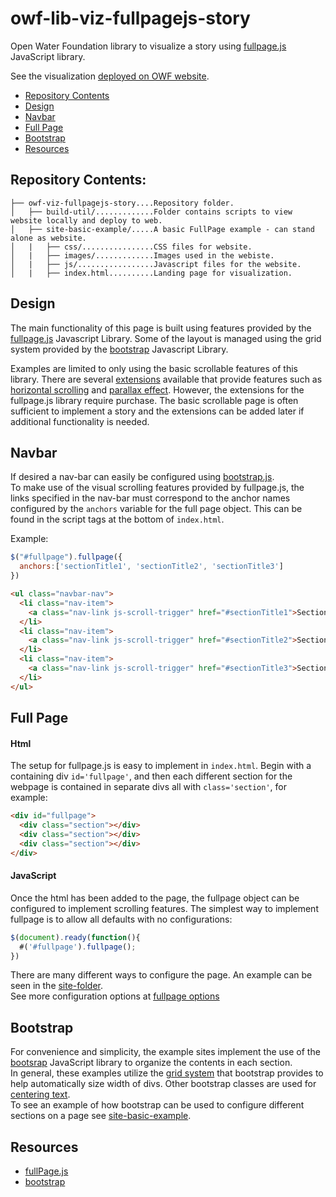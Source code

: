 # owf-lib-viz-fullpagejs-story

Open Water Foundation library to visualize a story using [fullpage.js](https://alvarotrigo.com/fullPage/) JavaScript library.

See the visualization [deployed on OWF website](http://viz.openwaterfoundation.org/co/owf-lib-viz-fullpagejs-story/site-basic-example).

* [Repository Contents](#repository-contents)
* [Design](#design)
* [Navbar](#navbar)
* [Full Page](#full-page)
* [Bootstrap](#bootstrap)
* [Resources](#resources)

## Repository Contents:
```
├── owf-viz-fullpagejs-story....Repository folder.
│   ├── build-util/.............Folder contains scripts to view website locally and deploy to web.
│   ├── site-basic-example/.....A basic FullPage example - can stand alone as website.
│   |   ├── css/................CSS files for website.
│   |   ├── images/.............Images used in the webiste.
│   |   ├── js/.................Javascript files for the website.
│   |   ├── index.html..........Landing page for visualization.
```

## Design
The main functionality of this page is built using features provided by the [fullpage.js](https://alvarotrigo.com/fullPage/) Javascript Library.
Some of the layout is managed using the grid system provided by the [bootstrap](https://getbootstrap.com/) Javascript Library.  

Examples are limited to only using the basic scrollable features of this library.
There are several [extensions](https://alvarotrigo.com/fullPage/extensions/) available that provide features such as
[horizontal scrolling](https://alvarotrigo.com/fullPage/extensions/scroll-horizontally.html) and
[parallax effect](https://alvarotrigo.com/fullPage/extensions/parallax.html).
However, the extensions for the fullpage.js library require purchase.
The basic scrollable page is often sufficient to implement a story and the extensions can be added
later if additional functionality is needed.

## Navbar

If desired a nav-bar can easily be configured using [bootstrap.js](https://getbootstrap.com/docs/4.0/components/navbar/#nav).    
To make use of the visual scrolling features provided by fullpage.js, the links specified in the
nav-bar must correspond to the anchor names configured by the `anchors` variable for the full page object.
This can be found in the script tags at the bottom of `index.html`.

Example:
```JavaScript
$("#fullpage").fullpage({
  anchors:['sectionTitle1', 'sectionTitle2', 'sectionTitle3']
})
```

```html
<ul class="navbar-nav">
  <li class="nav-item">
    <a class="nav-link js-scroll-trigger" href="#sectionTitle1">Section 1</a>
  </li>
  <li class="nav-item">
    <a class="nav-link js-scroll-trigger" href="#sectionTitle2">Section 2</a>
  </li>
  <li class="nav-item">
    <a class="nav-link js-scroll-trigger" href="#sectionTitle3">Section 3</a>
  </li>
</ul>
```

## Full Page

#### Html

The setup for fullpage.js is easy to implement in `index.html`. Begin with a containing div `id='fullpage'`,
and then each different section for the webpage is contained in separate divs all with `class='section'`,
for example:  

```html
<div id="fullpage">
  <div class="section"></div>
  <div class="section"></div>
  <div class="section"></div>
</div>
```

#### JavaScript

Once the html has been added to the page, the fullpage object can be configured to implement scrolling features.
The simplest way to implement fullpage is to allow all defaults with no configurations:

```javascript
$(document).ready(function(){
  #('#fullpage').fullpage();
})
```
There are many different ways to configure the page. An example can be seen in the
[site-folder](https://github.com/OpenWaterFoundation/owf-lib-viz-fullpagejs-story/tree/master/site-basic-example#fullpagejs-configuration).  
See more configuration options at [fullpage options](https://github.com/alvarotrigo/fullPage.js#options)

## Bootstrap

For convenience and simplicity, the example sites implement the use of the
[bootsrap](https://getbootstrap.com/) JavaScript library to organize the contents in each section.  
In general, these examples utilize the [grid system](https://getbootstrap.com/docs/4.0/layout/grid/)
that bootstrap provides to help automatically size width of divs.
Other bootstrap classes are used for [centering text](https://getbootstrap.com/docs/4.0/utilities/text/).  
To see an example of how bootstrap can be used to configure different sections on a
page see [site-basic-example](https://github.com/OpenWaterFoundation/owf-lib-viz-fullpagejs-story/tree/master/site-basic-example#bootstrap-example).

## Resources

* [fullPage.js](https://alvarotrigo.com/fullPage/)
* [bootstrap](https://getbootstrap.com/)
